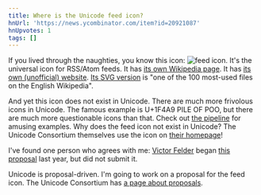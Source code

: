```yaml
---
title: Where is the Unicode feed icon?
hnUrl: 'https://news.ycombinator.com/item?id=20921087'
hnUpvotes: 1
tags: []
---
```


If you lived through the naughties, you know this icon:
![feed icon](https://www.mozilla.org/media/img/trademarks/feed-icon-14x14.2168a573d0d4.png).
It's the universal icon for RSS/Atom feeds.
It has [its own Wikipedia page](https://en.wikipedia.org/wiki/Feed_icon).
It has [its own (unofficial) website](http://www.feedicons.com/).
[Its SVG version](https://en.wikipedia.org/wiki/File:Feed-icon.svg)
is "one of the 100 most-used files on the English Wikipedia".

And yet this icon does not exist in Unicode.
There are much more frivolous icons in Unicode.
The famous example is U+1F4A9 PILE OF POO,
but there are much more questionable icons than that.
Check out [the pipeline](http://unicode.org/alloc/Pipeline.html) for amusing examples.
Why does the feed icon not exist in Unicode?
The Unicode Consortium themselves use the icon on [their homepage](http://www.unicode.org/)!

I've found one person who agrees with me:
[Victor Felder](https://github.com/vhf)
began [this proposal](https://github.com/vhf/unicode-syndication-proposal)
last year, but did not submit it.

Unicode is proposal-driven.
I'm going to work on a proposal for the feed icon.
The Unicode Consortium has [a page about proposals](http://unicode.org/pending/proposals.html).
